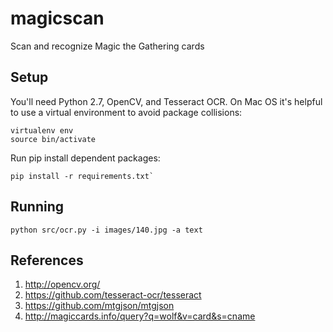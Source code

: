 # magicscan
Scan and recognize Magic the Gathering cards


## Setup
You'll need Python 2.7, OpenCV, and Tesseract OCR.
On Mac OS it's helpful to use a virtual environment to avoid package collisions:

```
virtualenv env
source bin/activate
```

Run pip install dependent packages:
```
pip install -r requirements.txt`
```

## Running
```
python src/ocr.py -i images/140.jpg -a text
```


## References

1. http://opencv.org/
2. https://github.com/tesseract-ocr/tesseract
3. https://github.com/mtgjson/mtgjson
4. http://magiccards.info/query?q=wolf&v=card&s=cname

